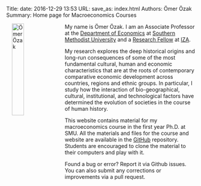Title:
date: 2016-12-29 13:53
URL: 
save_as: index.html
Authors: Ömer Özak
Summary: Home page for Macroeconomics Courses

<!--
|  | |
| --|:--|
| {% img /images/Ozak.jpg 300 200 Me %} | My name is Ömer Özak, I'm an assistant professor at SMU interested in .   |
-->
<!--
<table style="text-align:top;">
	<tr>
		<td >
			
		</td>
		<td align="top">
			My name is Ömer Özak, I'm an assistant professor at SMU interested in . 
		</td>
	</tr>
</table>
-->

<!--{% img /images/Ozak.jpg 300 200 Me %}-->


<img src="/images/Ozak.jpg" width="25%" Alt="Ömer Özak" style="float:left; padding-left:15px; padding-right:15px; padding-top:0; padding-bottom:15px"/> My name is Ömer Özak. I am an Associate Professor at the [Department of Economics](http://smu.edu/economics/) at [Southern Methodist University](http://smu.edu/) and a [Research Fellow](https://www.iza.org/people/fellows/21084/omer-ozak) at [IZA](https://www.iza.org/).

My research explores the deep historical origins and long-run consequences of some of the most fundamental cultural, human and economic characteristics that are at the roots of contemporary comparative economic development across countries, regions and ethnic groups. In particular, I study how the interaction of bio-geographical, cultural, institutional, and technological factors have determined the evolution of societies in the course of human history. 
  
 This website contains material for my macroeconomics course in the first year Ph.D. at SMU. All the materials and files for the course and website are available in the [<i class="fa fa-github fa-1x"></i>GitHub](http://github.com/Macroeconomics.gthub.io) repository. Students are encouraged to clone the material to their computers and play with it. 
 
Found a bug or error? Report it via Github issues. You can also submit any corrections or improvements via a pull request. 

